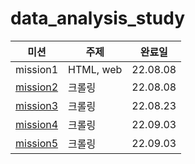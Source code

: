 # data_analysis_study

| 미션 | 주제 | 완료일 |
|--|--|--|
| mission1 | HTML, web | 22.08.08 |
| [mission2](./mission2) | 크롤링 | 22.08.08 |
| [mission3](./mission3) | 크롤링 | 22.08.23 |
| [mission4](./mission4) | 크롤링 | 22.09.03 |
| [mission5](./mission5) | 크롤링 | 22.09.03 |
